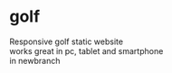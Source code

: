 # golf
Responsive golf static website<br/>
works great in pc, tablet and smartphone<br/>
in newbranch
